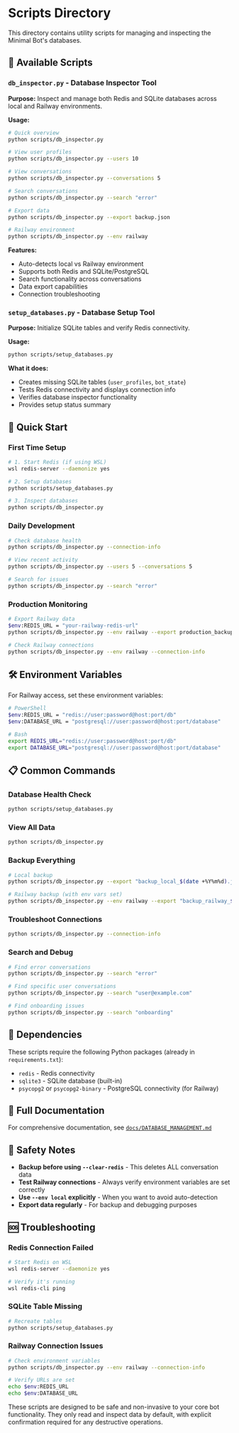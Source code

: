 # Scripts Directory

This directory contains utility scripts for managing and inspecting the Minimal Bot's databases.

## 📁 Available Scripts

### `db_inspector.py` - Database Inspector Tool

**Purpose:** Inspect and manage both Redis and SQLite databases across local and Railway environments.

**Usage:**

```bash
# Quick overview
python scripts/db_inspector.py

# View user profiles
python scripts/db_inspector.py --users 10

# View conversations
python scripts/db_inspector.py --conversations 5

# Search conversations
python scripts/db_inspector.py --search "error"

# Export data
python scripts/db_inspector.py --export backup.json

# Railway environment
python scripts/db_inspector.py --env railway
```

**Features:**

- Auto-detects local vs Railway environment
- Supports both Redis and SQLite/PostgreSQL
- Search functionality across conversations
- Data export capabilities
- Connection troubleshooting

### `setup_databases.py` - Database Setup Tool

**Purpose:** Initialize SQLite tables and verify Redis connectivity.

**Usage:**

```bash
python scripts/setup_databases.py
```

**What it does:**

- Creates missing SQLite tables (`user_profiles`, `bot_state`)
- Tests Redis connectivity and displays connection info
- Verifies database inspector functionality
- Provides setup status summary

## 🚀 Quick Start

### First Time Setup

```bash
# 1. Start Redis (if using WSL)
wsl redis-server --daemonize yes

# 2. Setup databases
python scripts/setup_databases.py

# 3. Inspect databases
python scripts/db_inspector.py
```

### Daily Development

```bash
# Check database health
python scripts/db_inspector.py --connection-info

# View recent activity
python scripts/db_inspector.py --users 5 --conversations 5

# Search for issues
python scripts/db_inspector.py --search "error"
```

### Production Monitoring

```bash
# Export Railway data
$env:REDIS_URL = "your-railway-redis-url"
python scripts/db_inspector.py --env railway --export production_backup.json

# Check Railway connections
python scripts/db_inspector.py --env railway --connection-info
```

## 🛠️ Environment Variables

For Railway access, set these environment variables:

```bash
# PowerShell
$env:REDIS_URL = "redis://user:password@host:port/db"
$env:DATABASE_URL = "postgresql://user:password@host:port/database"

# Bash
export REDIS_URL="redis://user:password@host:port/db"
export DATABASE_URL="postgresql://user:password@host:port/database"
```

## 📋 Common Commands

### Database Health Check

```bash
python scripts/setup_databases.py
```

### View All Data

```bash
python scripts/db_inspector.py
```

### Backup Everything

```bash
# Local backup
python scripts/db_inspector.py --export "backup_local_$(date +%Y%m%d).json"

# Railway backup (with env vars set)
python scripts/db_inspector.py --env railway --export "backup_railway_$(date +%Y%m%d).json"
```

### Troubleshoot Connections

```bash
python scripts/db_inspector.py --connection-info
```

### Search and Debug

```bash
# Find error conversations
python scripts/db_inspector.py --search "error"

# Find specific user conversations
python scripts/db_inspector.py --search "user@example.com"

# Find onboarding issues
python scripts/db_inspector.py --search "onboarding"
```

## 🔧 Dependencies

These scripts require the following Python packages (already in `requirements.txt`):

- `redis` - Redis connectivity
- `sqlite3` - SQLite database (built-in)
- `psycopg2` or `psycopg2-binary` - PostgreSQL connectivity (for Railway)

## 📖 Full Documentation

For comprehensive documentation, see [`docs/DATABASE_MANAGEMENT.md`](../docs/DATABASE_MANAGEMENT.md)

## 🚨 Safety Notes

- **Backup before using `--clear-redis`** - This deletes ALL conversation data
- **Test Railway connections** - Always verify environment variables are set correctly
- **Use `--env local` explicitly** - When you want to avoid auto-detection
- **Export data regularly** - For backup and debugging purposes

## 🆘 Troubleshooting

### Redis Connection Failed

```bash
# Start Redis on WSL
wsl redis-server --daemonize yes

# Verify it's running
wsl redis-cli ping
```

### SQLite Table Missing

```bash
# Recreate tables
python scripts/setup_databases.py
```

### Railway Connection Issues

```bash
# Check environment variables
python scripts/db_inspector.py --env railway --connection-info

# Verify URLs are set
echo $env:REDIS_URL
echo $env:DATABASE_URL
```

These scripts are designed to be safe and non-invasive to your core bot functionality. They only read and inspect data by default, with explicit confirmation required for any destructive operations.
